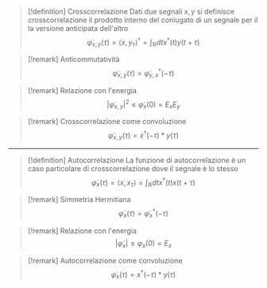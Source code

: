  > [!definition] Crosscorrelazione
> Dati due segnali $x,y$ si definisce crosscorrelazione il prodotto interno del coniugato di un segnale per il la versione anticipata dell'altro
> $$
> \dot\varphi_{x,y}(\tau)=\langle x,y_{\tau}\rangle^\dagger=\int_{\mathbb{R}}dtx^\dagger(t)y(t+\tau)
> $$

> [!remark] Anticommutatività
> $$
> \dot\varphi_{x,y}(\tau)=\dot\varphi^\dagger_{y,x}(-\tau)
> $$

> [!remark] Relazione con l'energia
> $$
> |\dot\varphi_{x,y}|^2\le\dot\varphi_x(0)=E_xE_y
> $$

> [!remark] Crosscorrelazione come convoluzione
> $$
> \dot\varphi_{x,y}(\tau)=x^\dagger(-\tau)*y(\tau)
> $$
---
> [!definition] Autocorrelazione
> La funzione di autocorrelazione è un caso particolare di crosscorrelazione dove il segnale è lo stesso
> $$
> \dot\varphi_{x}(\tau)=\langle x,x_{\tau}\rangle=\int_{\mathbb{R}}dtx^*(t)x(t+\tau)
> $$

> [!remark] Simmetria Hermitiana
> $$
> \dot\varphi_x(\tau)=\dot\varphi_x^\dagger(-\tau)
> $$

> [!remark] Relazione con l'energia
> $$
> |\dot\varphi_x|\le\varphi_x(0)=E_x
> $$

> [!remark] Autocorrelazione come convoluzione
> $$
> \dot\varphi_x(\tau)=x^\dagger(-\tau)*y(\tau)
> $$